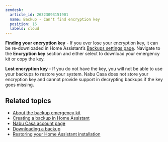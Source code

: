 ```yaml
---
zendesk:
  article_id: 26323093151901
  name: Backup - Can't find encryption key
  position: 16
  labels: cloud
---
```


**Finding your encryption key** - If you ever lose your encryption key, it can be re-downloaded in Home Assistant’s [Backups settings page](https://my.home-assistant.io/redirect/backup_config/). Navigate to the **Encryption key** section and either select to download your emergency kit or copy the key.

**Lost encryption key** - If you do not have the key, you will not be able to use your backups to restore your system. Nabu Casa does not store your encryption key and cannot provide support in decrypting backups if the key goes missing.

## Related topics

- [About the backup emergency kit](https://www.home-assistant.io/more-info/backup-emergency-kit/)
- [Creating a backup in Home Assistant](https://www.home-assistant.io/common-tasks/general/#backups)
- [Nabu Casa account page](https://account.nabucasa.com/)
- [Downloading a backup](https://www.home-assistant.io/common-tasks/general/#downloading-a-backup-from-home-assistant-cloud)
- [Restoring your Home Assistant installation](https://www.home-assistant.io/common-tasks/general/#restoring-a-backup)